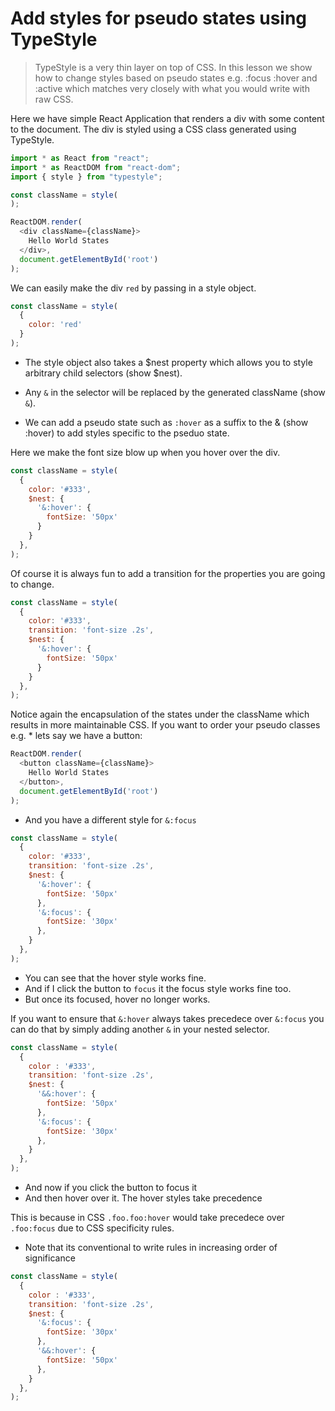 # Add styles for pseudo states using TypeStyle
> TypeStyle is a very thin layer on top of CSS. In this lesson we show how to change styles based on pseudo states e.g. :focus :hover and :active which matches very closely with what you would write with raw CSS.

Here we have simple React Application that renders a div with some content to the document. The div is styled using a CSS class generated using TypeStyle.


```js
import * as React from "react";
import * as ReactDOM from "react-dom";
import { style } from "typestyle";

const className = style(
);

ReactDOM.render(
  <div className={className}>
    Hello World States
  </div>,
  document.getElementById('root')
);
```

We can easily make the div `red` by passing in a style object.
```js
const className = style(
  {
    color: 'red'
  }
);
```

* The style object also takes a $nest property which allows you to style arbitrary child selectors (show $nest).

* Any `&` in the selector will be replaced by the generated className (show `&`).
* We can add a pseudo state such as `:hover` as a suffix to the & (show :hover) to add styles specific to the pseduo state.

Here we make the font size blow up when you hover over the div.

```js
const className = style(
  {
    color: '#333',
    $nest: {
      '&:hover': {
        fontSize: '50px'
      }
    }
  },
);
```

Of course it is always fun to add a transition for the properties you are going to change.

```js
const className = style(
  {
    color: '#333',
    transition: 'font-size .2s',
    $nest: {
      '&:hover': {
        fontSize: '50px'
      }
    }
  },
);
```

Notice again the encapsulation of the states under the className which results in more maintainable CSS. If you want to order your pseudo classes e.g. * lets say we have a button:

```js
ReactDOM.render(
  <button className={className}>
    Hello World States
  </button>,
  document.getElementById('root')
);
```
* And you have a different style for `&:focus`

```js
const className = style(
  {
    color: '#333',
    transition: 'font-size .2s',
    $nest: {
      '&:hover': {
        fontSize: '50px'
      },
      '&:focus': {
        fontSize: '30px'
      },
    }
  },
);
```
* You can see that the hover style works fine.
* And if I click the button to `focus` it the focus style works fine too.
* But once its focused, hover no longer works.

If you want to ensure that `&:hover` always takes precedece over `&:focus` you can do that by simply adding another `&` in your nested selector.

```js
const className = style(
  {
    color : '#333',
    transition: 'font-size .2s',
    $nest: {
      '&&:hover': {
        fontSize: '50px'
      },
      '&:focus': {
        fontSize: '30px'
      },
    }
  },
);
```
* And now if you click the button to focus it
* And then hover over it. The hover styles take precedence

This is because in CSS `.foo.foo:hover` would take precedece over `.foo:focus` due to CSS specificity rules.

* Note that its conventional to write rules in increasing order of significance

```js
const className = style(
  {
    color : '#333',
    transition: 'font-size .2s',
    $nest: {
      '&:focus': {
        fontSize: '30px'
      },
      '&&:hover': {
        fontSize: '50px'
      },
    }
  },
);
```
